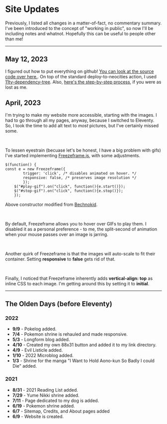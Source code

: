 # Site Updates

Previously, I listed all changes in a matter-of-fact, no commentary summary. I've been introduced to the concept of "working in public", so now I'll be including notes and whatnot. Hopefully this can be useful to people other than me!

---

## May 12, 2023

I figured out how to put everything on github! [You can look at the source code over here.](https://github.com/Filipiniality/lugaw). On top of the standard deploy-to-neocities action, I used [11ty-dependency-tree](https://github.com/11ty/eleventy-dependency-tree). Also, [here's the step-by-step process](https://github.com/M1ssM0ss/deploy-to-neocities-template), if you were as lost as me.

## April, 2023

I'm trying to make my website more accessible, starting with the images. I had to go through all my pages, anyway, because I switched to Eleventy. So, I took the time to add alt text to *most* pictures, but I've certainly missed some.

<br>

To lessen eyestrain (becuase let's be honest, I have a big problem with gifs) I've started implementing [Freezeframe.js](https://github.com/ctrl-freaks/freezeframe.js/tree/master/packages/freezeframe), with some adjustments.

    $(function() {
    const e = new Freezeframe({
            trigger: 'click', /* disables animated on hover. */
            responsive: false, /* preserves image resolution */
            });
        $("#play-gif").on("click", function(){e.start()});
        $("#stop-gif").on("click", function(){e.stop()});
        });
Above constructor modified from [Bechnokid](https://bechnokid.neocities.org/resources/tut_freezeframe).

<br>

By default, Freezeframe allows you to hover over GIFs to play them. I disabled it as a personal preference - to me, the split-second of animation when your mouse passes over an image is jarring.

<br>

Another quirk of Freezeframe is that the images will auto-scale to fit their container. Setting **responsive** to **false** gets rid of that.

<br>

Finally, I noticed that Freezeframe inherently adds **vertical-align: top** as inline CSS to each image. I'm getting around this by setting it to **initial**.

---

## The Olden Days (before Eleventy)
### 2022
* **9/9** - Pokelog added.
* **7/4** - Pokemon shrine is rehauled and made responsive.
* **5/3** - Longform blog added.
* **4/10** - Created my own 88x31 button and added it to my link directory.
* **4/9** - Evil Listicle added.
* **1/10** - 2022 Microblog added.
* **1/3** - Shrine for the manga "I Want to Hold Aono-kun So Badly I could Die" added.

### 2021
* **8/31** - 2021 Reading List added.
* **7/29** - Yume Nikki shrine added.
* **7/11** - Page dedicated to my dog is added.
* **6/19** - Pokemon shrine added.
* **6/7** - Sitemap, Credits, and About pages added
* **6/9** - Website is created.